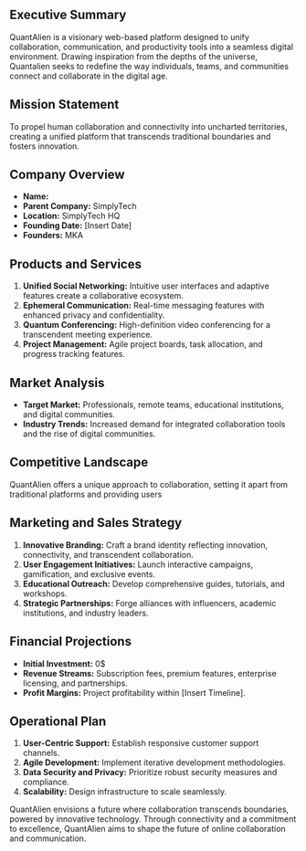 
## Executive Summary
QuantAlien is a visionary web-based platform designed to unify collaboration, communication, and productivity tools into a seamless digital environment. Drawing inspiration from the depths of the universe, Quantalien seeks to redefine the way individuals, teams, and communities connect and collaborate in the digital age.

## Mission Statement
To propel human collaboration and connectivity into uncharted territories, creating a unified platform that transcends traditional boundaries and fosters innovation.

## Company Overview
- **Name:** 
- **Parent Company:** SimplyTech
- **Location:** SimplyTech HQ
- **Founding Date:** [Insert Date]
- **Founders:** MKA

## Products and Services
1. **Unified Social Networking:** Intuitive user interfaces and adaptive features create a collaborative ecosystem.
2. **Ephemeral Communication:** Real-time messaging features with enhanced privacy and confidentiality.
3. **Quantum Conferencing:** High-definition video conferencing for a transcendent meeting experience.
4. **Project Management:** Agile project boards, task allocation, and progress tracking features.

## Market Analysis
- **Target Market:** Professionals, remote teams, educational institutions, and digital communities.
- **Industry Trends:** Increased demand for integrated collaboration tools and the rise of digital communities.

## Competitive Landscape
QuantAlien offers a unique approach to collaboration, setting it apart from traditional platforms and providing users
## Marketing and Sales Strategy
1. **Innovative Branding:** Craft a brand identity reflecting innovation, connectivity, and transcendent collaboration.
2. **User Engagement Initiatives:** Launch interactive campaigns, gamification, and exclusive events.
3. **Educational Outreach:** Develop comprehensive guides, tutorials, and workshops.
4. **Strategic Partnerships:** Forge alliances with influencers, academic institutions, and industry leaders.

## Financial Projections
- **Initial Investment:** 0$
- **Revenue Streams:** Subscription fees, premium features, enterprise licensing, and partnerships.
- **Profit Margins:** Project profitability within [Insert Timeline].

## Operational Plan
1. **User-Centric Support:** Establish responsive customer support channels.
2. **Agile Development:** Implement iterative development methodologies.
3. **Data Security and Privacy:** Prioritize robust security measures and compliance.
4. **Scalability:** Design infrastructure to scale seamlessly.

QuantAlien envisions a future where collaboration transcends boundaries, powered by innovative technology. Through connectivity and a commitment to excellence, QuantAlien aims to shape the future of online collaboration and communication.

